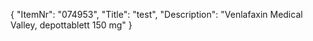 {
  "ItemNr": "074953",
  "Title": "test",
  "Description": "Venlafaxin Medical Valley, depottablett 150 mg"
}